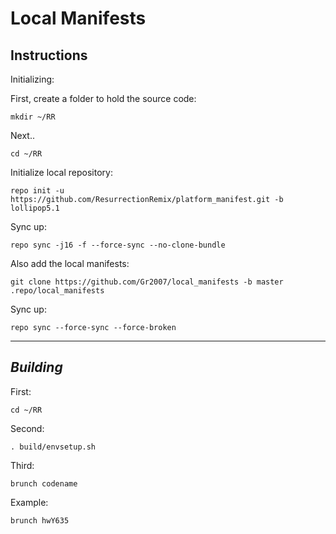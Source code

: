 Local Manifests
=================================


Instructions
---------------

Initializing:

First, create a folder to hold the source code: 

	mkdir ~/RR

Next..

	cd ~/RR

Initialize local repository:

    repo init -u https://github.com/ResurrectionRemix/platform_manifest.git -b lollipop5.1
    
Sync up:

	repo sync -j16 -f --force-sync --no-clone-bundle

Also add the local manifests:

    git clone https://github.com/Gr2007/local_manifests -b master .repo/local_manifests

Sync up:

	repo sync --force-sync --force-broken
	
-------------
 
_Building_
---------------

First:

	cd ~/RR

Second:

	. build/envsetup.sh

Third:

    brunch codename
    
Example:

    brunch hwY635


